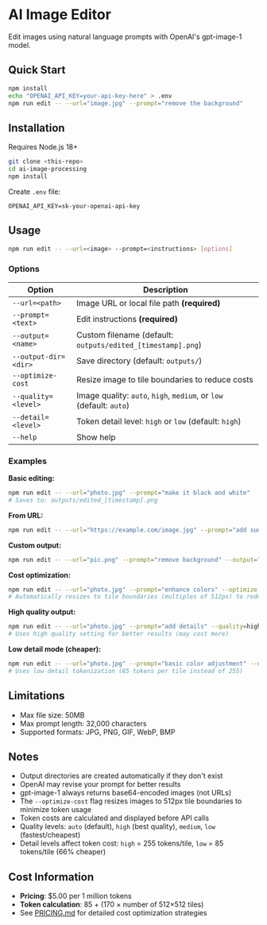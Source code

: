 # AI Image Editor

Edit images using natural language prompts with OpenAI's gpt-image-1 model.

## Quick Start

```bash
npm install
echo "OPENAI_API_KEY=your-api-key-here" > .env
npm run edit -- --url="image.jpg" --prompt="remove the background"
```

## Installation

Requires Node.js 18+

```bash
git clone <this-repo>
cd ai-image-processing
npm install
```

Create `.env` file:
```
OPENAI_API_KEY=sk-your-openai-api-key
```

## Usage

```bash
npm run edit -- --url=<image> --prompt=<instructions> [options]
```

### Options

| Option | Description |
|--------|-------------|
| `--url=<path>` | Image URL or local file path **(required)** |
| `--prompt=<text>` | Edit instructions **(required)** |
| `--output=<name>` | Custom filename (default: `outputs/edited_[timestamp].png`) |
| `--output-dir=<dir>` | Save directory (default: `outputs/`) |
| `--optimize-cost` | Resize image to tile boundaries to reduce costs |
| `--quality=<level>` | Image quality: `auto`, `high`, `medium`, or `low` (default: `auto`) |
| `--detail=<level>` | Token detail level: `high` or `low` (default: `high`) |
| `--help` | Show help |

### Examples

**Basic editing:**
```bash
npm run edit -- --url="photo.jpg" --prompt="make it black and white"
# Saves to: outputs/edited_[timestamp].png
```

**From URL:**
```bash
npm run edit -- --url="https://example.com/image.jpg" --prompt="add sunset"
```

**Custom output:**
```bash
npm run edit -- --url="pic.png" --prompt="remove background" --output="transparent.png" --output-dir="./edited"
```

**Cost optimization:**
```bash
npm run edit -- --url="photo.jpg" --prompt="enhance colors" --optimize-cost
# Automatically resizes to tile boundaries (multiples of 512px) to reduce API costs
```

**High quality output:**
```bash
npm run edit -- --url="photo.jpg" --prompt="add details" --quality=high
# Uses high quality setting for better results (may cost more)
```

**Low detail mode (cheaper):**
```bash
npm run edit -- --url="photo.jpg" --prompt="basic color adjustment" --detail=low
# Uses low detail tokenization (85 tokens per tile instead of 255)
```

## Limitations

- Max file size: 50MB
- Max prompt length: 32,000 characters
- Supported formats: JPG, PNG, GIF, WebP, BMP

## Notes

- Output directories are created automatically if they don't exist
- OpenAI may revise your prompt for better results
- gpt-image-1 always returns base64-encoded images (not URLs)
- The `--optimize-cost` flag resizes images to 512px tile boundaries to minimize token usage
- Token costs are calculated and displayed before API calls
- Quality levels: `auto` (default), `high` (best quality), `medium`, `low` (fastest/cheapest)
- Detail levels affect token cost: `high` = 255 tokens/tile, `low` = 85 tokens/tile (66% cheaper)

## Cost Information

- **Pricing**: $5.00 per 1 million tokens
- **Token calculation**: 85 + (170 × number of 512×512 tiles)
- See [PRICING.md](PRICING.md) for detailed cost optimization strategies